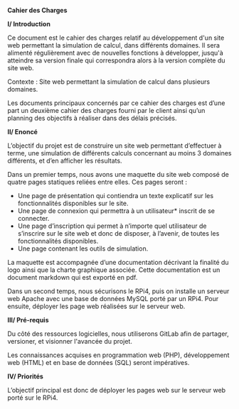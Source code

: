 ﻿**Cahier des Charges**

**I/ Introduction**

Ce document est le cahier des charges relatif au développement d'un site web permettant la simulation de calcul, dans différents domaines. Il sera alimenté régulièrement avec de nouvelles fonctions à développer, jusqu'à atteindre sa version finale qui correspondra alors à la version complète du site web.

Contexte : Site web permettant la simulation de calcul dans plusieurs domaines.

Les documents principaux concernés par ce cahier des charges est d’une part un deuxième cahier des charges fourni par le client ainsi qu’un planning des objectifs à réaliser dans des délais précisés.

**II/ Enoncé**

L’objectif du projet est de construire un site web permettant d’effectuer à terme, une simulation de différents calculs concernant au moins 3 domaines différents, et d’en afficher les résultats.

Dans un premier temps, nous avons une maquette du site web composé de quatre pages statiques reliées entre elles. Ces pages seront :

- Une page de présentation qui contiendra un texte explicatif sur les fonctionnalités disponibles sur le site.
- Une page de connexion qui permettra à un utilisateur\* inscrit de se connecter.
- Une page d’inscription qui permet à n’importe quel utilisateur de s’inscrire sur le site web et donc de disposer, à l’avenir, de toutes les fonctionnalités disponibles.
- Une page contenant les outils de simulation.

La maquette est accompagnée d’une documentation décrivant la finalité du logo ainsi que la charte graphique associée. Cette documentation est un document markdown qui est exporté en pdf.

Dans un second temps, nous sécurisons le RPi4, puis on installe un serveur web Apache avec une base de données MySQL porté par un RPi4. Pour ensuite, déployer les page web réalisées sur le serveur web.

**III/ Pré-requis**

Du côté des ressources logicielles,  nous utiliserons GitLab afin de partager, versioner, et visionner l'avancée du projet.

Les connaissances acquises en programmation web (PHP),  développement web (HTML) et en base de données (SQL) seront impératives.

**IV/ Priorités**

L’objectif principal est donc de déployer les pages web sur le serveur web porté sur le RPi4.
